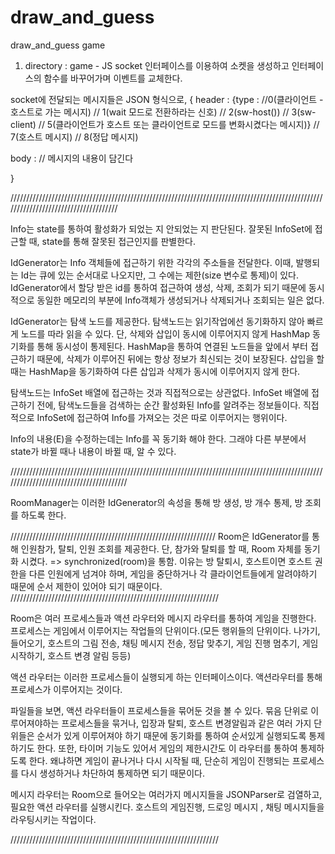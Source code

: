 # draw_and_guess
draw_and_guess game


1. directory : game - JS
socket 인터페이스를 이용하여 소켓을 생성하고 인터페이스의 함수를 바꾸어가며 이벤트를 교체한다.

socket에 전달되는 메시지들은 JSON 형식으로,
{
  header : {type : //0(클라이언트 - 호스트로 가는 메시지) // 1(wait 모드로 전환하라는 신호) // 2(sw-host()) 
  // 3(sw-client) // 5(클라이언트가 호스트 또는 클라이언트로 모드를 변화시켰다는 메시지)} // 7(호스트 메시지) // 8(정답 메시지)
  
  body : // 메시지의 내용이 담긴다

}

/////////////////////////////////////////////////////////////////////////////////////////////////////////////////////////////////////

Info는 state를 통하여 활성화가 되었는 지 안되었는 지 판단된다.
잘못된 InfoSet에 접근할 때, state를 통해 잘못된 접근인지를 판별한다.

IdGenerator는 Info 객체들에 접근하기 위한 각각의 주소들을 전달한다.
이때, 발행되는 Id는 큐에 있는 순서대로 나오지만, 그 수에는 제한(size 변수로 통제)이 있다.
IdGenerator에서 할당 받은 id를 통하여 접근하여 생성, 삭제, 조회가 되기 때문에
동시적으로 동일한 메모리의 부분에 Info객체가 생성되거나 삭제되거나 조회되는 일은 없다.

IdGenerator는 탐색 노드를 제공한다.
탐색노드는 읽기작업에선 동기화하지 않아 빠르게 노드를 따라 읽을 수 있다.
단, 삭제와 삽입이 동시에 이루어지지 않게 HashMap 동기화를 통해 동시성이 통제된다.
HashMap을 통하여 연결된 노드들을 앞에서 부터 접근하기 때문에,
삭제가 이루어진 뒤에는 항상 정보가 최신되는 것이 보장된다.
삽입을 할 때는 HashMap을 동기화하여 다른 삽입과 삭제가 동시에 이루어지지 않게 한다.

탐색노드는 InfoSet 배열에 접근하는 것과 직접적으로는 상관없다.
InfoSet 배열에 접근하기 전에, 탐색노드들을 검색하는 순간 활성화된 Info를 알려주는 정보들이다.
직접적으로 InfoSet에 접근하여 Info를 가져오는 것은 따로 이루어지는 행위이다.

Info<E>의 내용(E)을  수정하는데는 Info를 꼭 동기화 해야 한다.
그래야 다른 부분에서 state가 바뀔 때나 내용이 바뀔 때, 알 수 있다.

////////////////////////////////////////////////////////////////////////////////////////////////////////////////////////////////////////

RoomManager는 이러한 IdGenerator의 속성을 통해 
방 생성, 방 개수 통제, 방 조회를 하도록 한다.

/////////////////////////////////////////////////////////////////
Room은 IdGenerator를 통해 인원참가, 탈퇴, 인원 조회를 제공한다.
단, 참가와 탈퇴를 할 때, Room 자체를 동기화 시켰다. => synchronized(room)을 통함.
이유는 방 탈퇴시, 호스트이면 호스트 권한을 다른 인원에게 넘겨야 하며, 게임을 중단하거나
각 클라이언트들에게 알려야하기 때문에 순서 제한이 있어야 되기 때문이다.
//////////////////////////////////////////////////////////////////

Room은 여러 프로세스들과 액션 라우터와 메시지 라우터를 통하여 게임을 진행한다.
프로세스는 게임에서 이루어지는 작업들의 단위이다.(모든 행위들의 단위이다. 나가기, 들어오기,
호스트의 그림 전송, 채팅 메시지 전송, 정답 맞추기, 게임 진행 멈추기, 게임 시작하기, 호스트
변경 알림 등등)

액션 라우터는 이러한 프로세스들이 실행되게 하는 인터페이스이다.
액션라우터를 통해 프로세스가 이루어지는 것이다.

파일들을 보면, 액션 라우터들이 프로세스들을 묶어둔 것을 볼 수 있다.
묶음 단위로 이루어져야하는 프로세스들을 묶거나, 입장과 탈퇴, 호스트 변경알림과 같은 여러 가지
단위들은 순서가 있게 이루어져야 하기 때문에 동기화를 통하여 순서있게 실행되도록 통제하기도 한다.
또한, 타이머 기능도 있어서 게임의 제한시간도 이 라우터를 통하여 통제하도록 한다.
왜냐하면 게임이 끝나거나 다시 시작될 때, 단순히 게임이 진행되는 프로세스를 다시 생성하거나 차단하여 통제하면 되기 때문이다.

메시지 라우터는 Room으로 들어오는 여러가지 메시지들을 JSONParser로 검열하고, 
필요한 액션 라우터를 실행시킨다.
호스트의 게임진행, 드로잉 메시지 , 채팅 메시지들을 라우팅시키는 작업이다.

//////////////////////////////////////////////////////////////////









